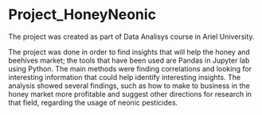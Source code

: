 # Project_HoneyNeonic
The project was created as part of Data Analisys course in Ariel University.

The project was done in order to find insights that will help the honey and beehives market; the tools that have been used are Pandas in Jupyter lab using Python.
The main methods were finding correlations and looking for interesting information that could help identify interesting insights.
The analysis showed several findings, such as how to make to business in the honey market more profitable and suggest other directions for research in that field, regarding the usage of neonic pesticides.
